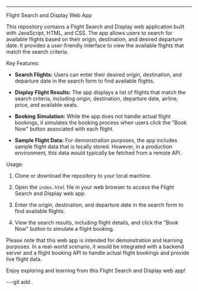 
---

Flight Search and Display Web App

This repository contains a Flight Search and Display web application built with JavaScript, HTML, and CSS. The app allows users to search for available flights based on their origin, destination, and desired departure date. It provides a user-friendly interface to view the available flights that match the search criteria.

Key Features:

- **Search Flights:** Users can enter their desired origin, destination, and departure date in the search form to find available flights.

- **Display Flight Results:** The app displays a list of flights that match the search criteria, including origin, destination, departure date, airline, price, and available seats.

- **Booking Simulation:** While the app does not handle actual flight bookings, it simulates the booking process when users click the "Book Now" button associated with each flight.

- **Sample Flight Data:** For demonstration purposes, the app includes sample flight data that is locally stored. However, in a production environment, this data would typically be fetched from a remote API.

Usage:

1. Clone or download the repository to your local machine.

2. Open the `index.html` file in your web browser to access the Flight Search and Display web app.

3. Enter the origin, destination, and departure date in the search form to find available flights.

4. View the search results, including flight details, and click the "Book Now" button to simulate a flight booking.

Please note that this web app is intended for demonstration and learning purposes. In a real-world scenario, it would be integrated with a backend server and a flight booking API to handle actual flight bookings and provide live flight data.

Enjoy exploring and learning from this Flight Search and Display web app!

---git add .
